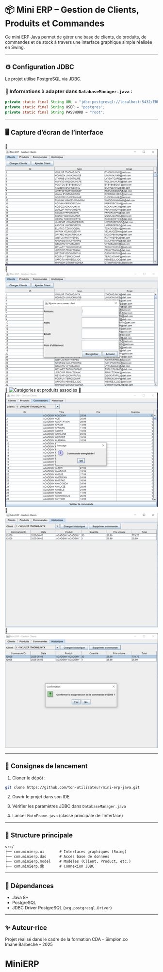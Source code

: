 # 📦 Mini ERP – Gestion de Clients, Produits et Commandes

Ce mini ERP Java permet de gérer une base de clients, de produits, de commandes et de stock à travers une interface graphique simple réalisée en Swing.

---

## ⚙️ Configuration JDBC

Le projet utilise PostgreSQL via JDBC.

### 📌 Informations à adapter dans `DatabaseManager.java` :

```java
private static final String URL = "jdbc:postgresql://localhost:5432/ERP";
private static final String USER = "postgres";
private static final String PASSWORD = "root";
```
---

## 🖥️ Capture d’écran de l’interface

📸 ![Interface](<Interface minierp.PNG>)
📸 ![Ajout de clients](ajoutDeClients.PNG)
📸 ![Catégories et produits associés](produitsEtCatégories.PNG)
📸 ![Commandes et modifications](commandes.PNG)
📸 ![Historique des commandes](historiqueCommandes.PNG)
📸 ![Suppression d'une commande](suppressionCommandes.PNG)

---

## 🚀 Consignes de lancement

1. Cloner le dépôt :
```bash
git clone https://github.com/ton-utilisateur/mini-erp-java.git
```

2. Ouvrir le projet dans son IDE

3. Vérifier les paramètres JDBC dans `DatabaseManager.java`

4. Lancer `MainFrame.java` (classe principale de l’interface)

---

## 📁 Structure principale

```
src/
├── com.minierp.ui       # Interfaces graphiques (Swing)
├── com.minierp.dao      # Accès base de données
├── com.minierp.model    # Modèles (Client, Product, etc.)
├── com.minierp.db       # Connexion JDBC
```

---

## 📌 Dépendances

- Java 8+  
- PostgreSQL  
- JDBC Driver PostgreSQL (`org.postgresql.Driver`)

---

## ✨ Auteur·rice

Projet réalisé dans le cadre de la formation CDA – Simplon.co  
Imane Barbeche – 2025
# MiniERP
